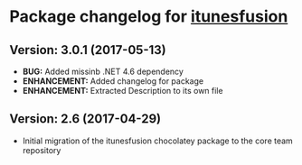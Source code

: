 # Package changelog for [itunesfusion](https://chocolatey.org/packages/itunesfusion)

## Version: 3.0.1 (2017-05-13)
- **BUG:** Added missinb .NET 4.6 dependency
- **ENHANCEMENT:** Added changelog for package
- **ENHANCEMENT:** Extracted Description to its own file

## Version: 2.6 (2017-04-29)
- Initial migration of the itunesfusion chocolatey package to the core team repository
